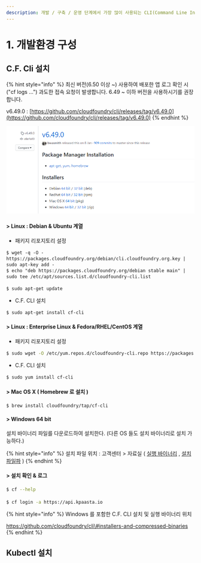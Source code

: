 ```yaml
---
description: 개발 / 구축 / 운영 단계에서 가장 많이 사용되는 CLI(Command Line Interface) 설치과정입니다.
---
```


# 1. 개발환경 구성

## C.F. Cli 설치 

{% hint style="info" %}
최신 버전\(6.50 이상 ~\) 사용하여 배포한 앱 로그 확인 시\("cf logs ..."\) 과도한 접속 요청이 발생합니다. 6.49 ~ 이하 버전을  사용하시기를 권장합니다. 

v6.49.0 : [https://github.com/cloudfoundry/cli/releases/tag/v6.49.0](https://github.com/cloudfoundry/cli/releases/tag/v6.49.0)
{% endhint %}

![](../../.gitbook/assets/image%20%28221%29.png)

#### &gt; Linux : Debian & Ubuntu 계열 

* 패키지 리포지토리 설정 

```
$ wget -q -O - https://packages.cloudfoundry.org/debian/cli.cloudfoundry.org.key | sudo apt-key add -
$ echo "deb https://packages.cloudfoundry.org/debian stable main" | sudo tee /etc/apt/sources.list.d/cloudfoundry-cli.list

$ sudo apt-get update
```

* C.F. CLI 설치 

```bash
$ sudo apt-get install cf-cli
```

#### &gt; Linux : Enterprise Linux & Fedora/RHEL/CentOS 계열 

* 패키지 리포지토리 설정 

```bash
$ sudo wget -O /etc/yum.repos.d/cloudfoundry-cli.repo https://packages.cloudfoundry.org/fedora/cloudfoundry-cli.repo
```

* C.F. CLI 설치 

```bash
$ sudo yum install cf-cli
```

#### &gt; Mac OS X \( Homebrew 로 설치 \)

```bash
$ brew install cloudfoundry/tap/cf-cli
```

#### &gt; Windows 64 bit

설치 바이너리 파일를 다운로드하여 설치한다. \(다른 OS 들도 설치 바이너리로 설치 가능하다.\)  

{% hint style="info" %}
설치 파일 위치 : 고객센터 &gt; 자료실 \( [실행 바이너리](http://kr.object.gov-ncloudstorage.com/kpaasta-comm/cf-cli_6.51.0_winx64_20200529033325.zip) ,  [설치 파일파](http://kr.object.gov-ncloudstorage.com/kpaasta-comm/cf-cli-installer_6.51.0_winx64_20200529033353.zip)  \) 
{% endhint %}

#### &gt; 설치 확인 & 로그

```bash
$ cf --help 

$ cf login -a https://api.kpaasta.io 
```

{% hint style="info" %}
Windows 를 포함한 C.F. CLI 설치 및 실행 바이너리 위치 

 https://github.com/cloudfoundry/cli\#installers-and-compressed-binaries
{% endhint %}

## Kubectl 설치

## 

